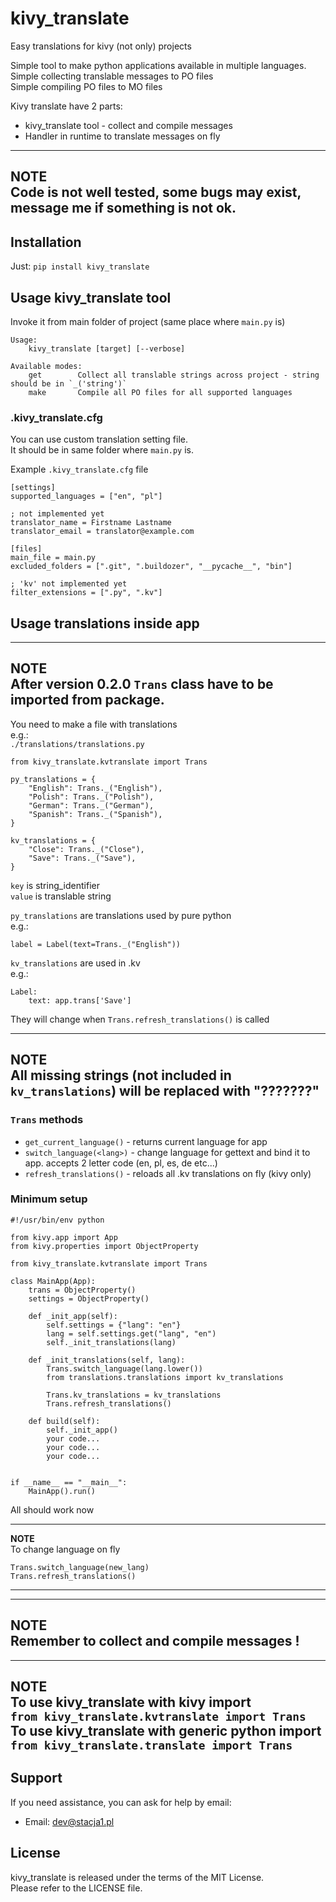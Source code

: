 # kivy_translate
Easy translations for kivy (not only) projects

Simple tool to make python applications available in multiple languages.  
Simple collecting translable messages to PO files  
Simple compiling PO files to MO files

Kivy translate have 2 parts:  
- kivy_translate tool - collect and compile messages
- Handler in runtime to translate messages on fly

---
**NOTE**  
Code is not well tested, some bugs may exist, message me if something is not ok.
---

## Installation

Just: `pip install kivy_translate`


## Usage kivy_translate tool

Invoke it from main folder of project (same place where `main.py` is)

```
Usage:
    kivy_translate [target] [--verbose]

Available modes:
    get        Collect all translable strings across project - string should be in `_('string')`
    make       Compile all PO files for all supported languages
```

### .kivy_translate.cfg

You can use custom translation setting file.  
It should be in same folder where `main.py` is.

Example `.kivy_translate.cfg` file

```
[settings]
supported_languages = ["en", "pl"]

; not implemented yet
translator_name = Firstname Lastname
translator_email = translator@example.com

[files]
main_file = main.py
excluded_folders = [".git", ".buildozer", "__pycache__", "bin"]

; 'kv' not implemented yet
filter_extensions = [".py", ".kv"]
```


## Usage translations inside app
---
**NOTE**  
After version 0.2.0 `Trans` class have to be imported from package.  
---

You need to make a file with translations  
e.g.:  
`./translations/translations.py`

```
from kivy_translate.kvtranslate import Trans

py_translations = {
    "English": Trans._("English"),
    "Polish": Trans._("Polish"),
    "German": Trans._("German"),
    "Spanish": Trans._("Spanish"),
}

kv_translations = {
    "Close": Trans._("Close"),
    "Save": Trans._("Save"),
}
```

`key` is string_identifier  
`value` is translable string

`py_translations` are translations used by pure python  
e.g.:  
```
label = Label(text=Trans._("English"))
```


`kv_translations` are used in .kv  
e.g.:  
```
Label:
    text: app.trans['Save']
```
They will change when `Trans.refresh_translations()` is called

---
**NOTE**  
All missing strings (not included in `kv_translations`)
will be replaced with "???????"
---

### `Trans` methods

- `get_current_language()` - returns current language for app
- `switch_language(<lang>)` - change language for gettext and bind it to app. accepts 2 letter code (en, pl, es, de etc...)
- `refresh_translations()` - reloads all .kv translations on fly (kivy only)

### Minimum setup
```
#!/usr/bin/env python

from kivy.app import App
from kivy.properties import ObjectProperty

from kivy_translate.kvtranslate import Trans

class MainApp(App):
    trans = ObjectProperty()
    settings = ObjectProperty()

    def _init_app(self):
        self.settings = {"lang": "en"}
        lang = self.settings.get("lang", "en")
        self._init_translations(lang)

    def _init_translations(self, lang):
        Trans.switch_language(lang.lower())
        from translations.translations import kv_translations

        Trans.kv_translations = kv_translations
        Trans.refresh_translations()

    def build(self):
        self._init_app()
        your code...
        your code...
        your code...


if __name__ == "__main__":
    MainApp().run()

```
All should work now

---
**NOTE**  
To change language on fly  
```
Trans.switch_language(new_lang)
Trans.refresh_translations()
```
---

---
**NOTE**  
Remember to collect and compile messages !
---

---
**NOTE**  
To use kivy_translate with kivy import  
`from kivy_translate.kvtranslate import Trans`  
To use kivy_translate with generic python import  
`from kivy_translate.translate import Trans`
---

## Support

If you need assistance, you can ask for help by email:

* Email: dev@stacja1.pl


## License

kivy_translate is released under the terms of the MIT License.  
Please refer to the LICENSE file.

